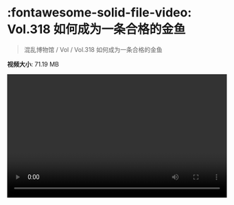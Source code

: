 # :fontawesome-solid-file-video: Vol.318 如何成为一条合格的金鱼

> 混乱博物馆 / Vol / Vol.318 如何成为一条合格的金鱼

**视频大小**: 71.19 MB

<video id="V-f09726efac145d1d833589b9cc26bb71" width="512" height="288" preload="none" playsinline webkit-playsinline></video>
